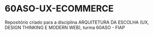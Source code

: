 # 60ASO-UX-ECOMMERCE
Repositório criado para a disciplina ARQUITETURA DA ESCOLHA (UX, DESIGN THINKING E MODERN WEB), turma 60ASO - FIAP
